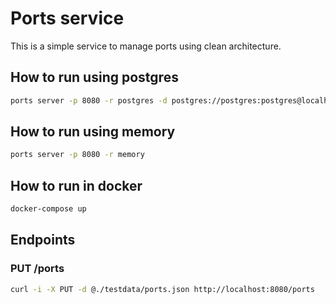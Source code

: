# Ports service

This is a simple service to manage ports using clean architecture.

## How to run using postgres

```bash
ports server -p 8080 -r postgres -d postgres://postgres:postgres@localhost:5432/ports?sslmode=disable
```

## How to run using memory

```bash
ports server -p 8080 -r memory 
```


## How to run in docker

```bash
docker-compose up
```

## Endpoints

### PUT /ports

```bash
curl -i -X PUT -d @./testdata/ports.json http://localhost:8080/ports
```
